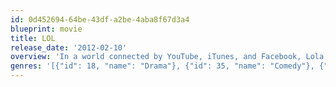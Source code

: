 ```yaml
---
id: 0d452694-64be-43df-a2be-4aba8f67d3a4
blueprint: movie
title: LOL
release_date: '2012-02-10'
overview: 'In a world connected by YouTube, iTunes, and Facebook, Lola and her friends navigate the peer pressures of high school romance and friendship while dodging their sometimes overbearing and confused parents. When Lola''s mom, Anne, "accidentally" reads her teenage daughter''s racy journal, she realizes just how wide their communication gap has grown.'
genres: '[{"id": 18, "name": "Drama"}, {"id": 35, "name": "Comedy"}, {"id": 10749, "name": "Romance"}]'
---
```

